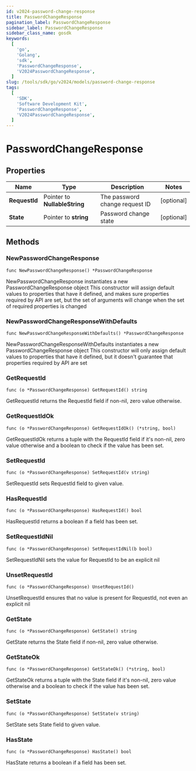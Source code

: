 ```yaml
---
id: v2024-password-change-response
title: PasswordChangeResponse
pagination_label: PasswordChangeResponse
sidebar_label: PasswordChangeResponse
sidebar_class_name: gosdk
keywords:
  [
    'go',
    'Golang',
    'sdk',
    'PasswordChangeResponse',
    'V2024PasswordChangeResponse',
  ]
slug: /tools/sdk/go/v2024/models/password-change-response
tags:
  [
    'SDK',
    'Software Development Kit',
    'PasswordChangeResponse',
    'V2024PasswordChangeResponse',
  ]
---
```


# PasswordChangeResponse

## Properties

| Name | Type | Description | Notes |
| --- | --- | --- | --- |
| **RequestId** | Pointer to **NullableString** | The password change request ID | [optional] |
| **State** | Pointer to **string** | Password change state | [optional] |

## Methods

### NewPasswordChangeResponse

`func NewPasswordChangeResponse() *PasswordChangeResponse`

NewPasswordChangeResponse instantiates a new PasswordChangeResponse object This constructor will assign default values to properties that have it defined, and makes sure properties required by API are set, but the set of arguments will change when the set of required properties is changed

### NewPasswordChangeResponseWithDefaults

`func NewPasswordChangeResponseWithDefaults() *PasswordChangeResponse`

NewPasswordChangeResponseWithDefaults instantiates a new PasswordChangeResponse object This constructor will only assign default values to properties that have it defined, but it doesn't guarantee that properties required by API are set

### GetRequestId

`func (o *PasswordChangeResponse) GetRequestId() string`

GetRequestId returns the RequestId field if non-nil, zero value otherwise.

### GetRequestIdOk

`func (o *PasswordChangeResponse) GetRequestIdOk() (*string, bool)`

GetRequestIdOk returns a tuple with the RequestId field if it's non-nil, zero value otherwise and a boolean to check if the value has been set.

### SetRequestId

`func (o *PasswordChangeResponse) SetRequestId(v string)`

SetRequestId sets RequestId field to given value.

### HasRequestId

`func (o *PasswordChangeResponse) HasRequestId() bool`

HasRequestId returns a boolean if a field has been set.

### SetRequestIdNil

`func (o *PasswordChangeResponse) SetRequestIdNil(b bool)`

SetRequestIdNil sets the value for RequestId to be an explicit nil

### UnsetRequestId

`func (o *PasswordChangeResponse) UnsetRequestId()`

UnsetRequestId ensures that no value is present for RequestId, not even an explicit nil

### GetState

`func (o *PasswordChangeResponse) GetState() string`

GetState returns the State field if non-nil, zero value otherwise.

### GetStateOk

`func (o *PasswordChangeResponse) GetStateOk() (*string, bool)`

GetStateOk returns a tuple with the State field if it's non-nil, zero value otherwise and a boolean to check if the value has been set.

### SetState

`func (o *PasswordChangeResponse) SetState(v string)`

SetState sets State field to given value.

### HasState

`func (o *PasswordChangeResponse) HasState() bool`

HasState returns a boolean if a field has been set.
